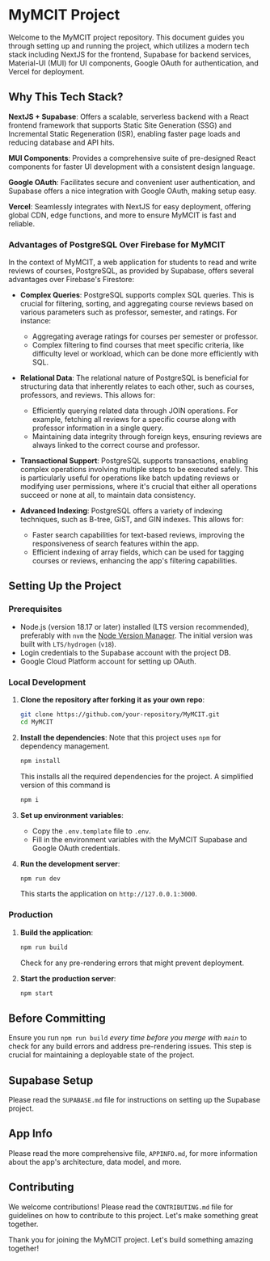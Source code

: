 # MyMCIT Project

Welcome to the MyMCIT project repository. This document guides you through setting up and running the project, which utilizes a modern tech stack including NextJS for the frontend, Supabase for backend services, Material-UI (MUI) for UI components, Google OAuth for authentication, and Vercel for deployment.

## Why This Tech Stack?

**NextJS + Supabase**: Offers a scalable, serverless backend with a React frontend framework that supports Static Site Generation (SSG) and Incremental Static Regeneration (ISR), enabling faster page loads and reducing database and API hits.

**MUI Components**: Provides a comprehensive suite of pre-designed React components for faster UI development with a consistent design language.

**Google OAuth**: Facilitates secure and convenient user authentication, and Supabase offers a nice integration with Google OAuth, making setup easy.

**Vercel**: Seamlessly integrates with NextJS for easy deployment, offering global CDN, edge functions, and more to ensure MyMCIT is fast and reliable.

### Advantages of PostgreSQL Over Firebase for MyMCIT

In the context of MyMCIT, a web application for students to read and write reviews of courses, PostgreSQL, as provided by Supabase, offers several advantages over Firebase's Firestore:

- **Complex Queries**: PostgreSQL supports complex SQL queries. This is crucial for filtering, sorting, and aggregating course reviews based on various parameters such as professor, semester, and ratings. For instance:
   - Aggregating average ratings for courses per semester or professor.
   - Complex filtering to find courses that meet specific criteria, like difficulty level or workload, which can be done more efficiently with SQL.

- **Relational Data**: The relational nature of PostgreSQL is beneficial for structuring data that inherently relates to each other, such as courses, professors, and reviews. This allows for:
   - Efficiently querying related data through JOIN operations. For example, fetching all reviews for a specific course along with professor information in a single query.
   - Maintaining data integrity through foreign keys, ensuring reviews are always linked to the correct course and professor.

- **Transactional Support**: PostgreSQL supports transactions, enabling complex operations involving multiple steps to be executed safely. This is particularly useful for operations like batch updating reviews or modifying user permissions, where it's crucial that either all operations succeed or none at all, to maintain data consistency.

- **Advanced Indexing**: PostgreSQL offers a variety of indexing techniques, such as B-tree, GiST, and GIN indexes. This allows for:
   - Faster search capabilities for text-based reviews, improving the responsiveness of search features within the app.
   - Efficient indexing of array fields, which can be used for tagging courses or reviews, enhancing the app's filtering capabilities.

## Setting Up the Project

### Prerequisites

- Node.js (version 18.17 or later) installed (LTS version recommended), preferably with `nvm` the [Node Version Manager](https://github.com/nvm-sh/nvm). The initial version was built with `LTS/hydrogen` (`v18`).
- Login credentials to the Supabase account with the project DB.
- Google Cloud Platform account for setting up OAuth.

### Local Development

1. **Clone the repository after forking it as your own repo**:
    ```bash
    git clone https://github.com/your-repository/MyMCIT.git
    cd MyMCIT
    ```

2. **Install the dependencies**: Note that this project uses `npm` for dependency management.
    ```bash
    npm install
    ```
    This installs all the required dependencies for the project. A simplified version of this command is
    ```bash
    npm i
    ```

3. **Set up environment variables**:
    - Copy the `.env.template` file to `.env`.
    - Fill in the environment variables with the MyMCIT Supabase and Google OAuth credentials.

4. **Run the development server**:
    ```bash
    npm run dev
    ```
   This starts the application on `http://127.0.0.1:3000`.

### Production

1. **Build the application**:
    ```bash
    npm run build
    ```
   Check for any pre-rendering errors that might prevent deployment.

2. **Start the production server**:
    ```bash
    npm start
    ```

## Before Committing

Ensure you run `npm run build` *every time before you merge with `main`* to check for any build errors and address pre-rendering issues. This step is crucial for maintaining a deployable state of the project.

## Supabase Setup

Please read the `SUPABASE.md` file for instructions on setting up the Supabase project.

## App Info

Please read the more comprehensive file, `APPINFO.md`, for more information about the app's architecture, data model, and more.

## Contributing

We welcome contributions! Please read the `CONTRIBUTING.md` file for guidelines on how to contribute to this project. Let's make something great together.

Thank you for joining the MyMCIT project. Let's build something amazing together!


